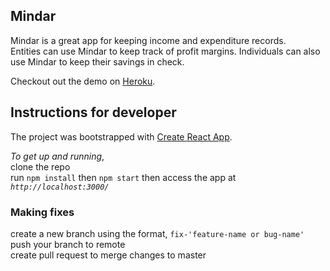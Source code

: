## Mindar
Mindar is a great app for keeping income and expenditure records.
<br>Entities can use Mindar to keep track of profit margins. Individuals can also use Mindar to keep their savings in check.

Checkout out the demo on [Heroku](https://mindar-demo.herokuapp.com/).

## Instructions for developer
The project was bootstrapped with [Create React App](https://github.com/facebookincubator/create-react-app).

*To get up and running*,
<br>clone the repo
<br>run `npm install` then `npm start` then access the app at *`http://localhost:3000/`*

### Making fixes
create a new branch using the format, `fix-'feature-name or bug-name'`
<br>push your branch to remote
<br>create pull request to merge changes to master